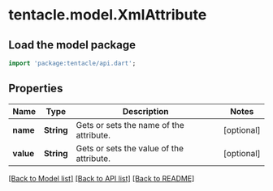 # tentacle.model.XmlAttribute

## Load the model package
```dart
import 'package:tentacle/api.dart';
```

## Properties
Name | Type | Description | Notes
------------ | ------------- | ------------- | -------------
**name** | **String** | Gets or sets the name of the attribute. | [optional] 
**value** | **String** | Gets or sets the value of the attribute. | [optional] 

[[Back to Model list]](../README.md#documentation-for-models) [[Back to API list]](../README.md#documentation-for-api-endpoints) [[Back to README]](../README.md)



